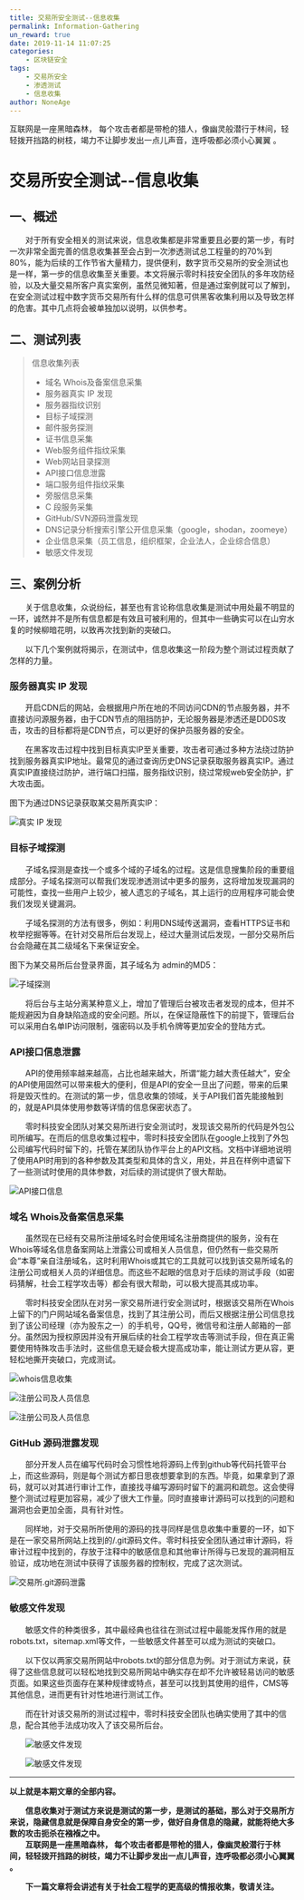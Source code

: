 ```yaml
---
title: 交易所安全测试--信息收集
permalink: Information-Gathering
un_reward: true
date: 2019-11-14 11:07:25
categories:
    - 区块链安全
tags:
    - 交易所安全
    - 渗透测试
    - 信息收集
author: NoneAge
---
```


互联网是一座黑暗森林， 每个攻击者都是带枪的猎人，像幽灵般潜行于林间，轻轻拨开挡路的树枝，竭力不让脚步发出一点儿声音，连呼吸都必须小心翼翼 。

<!-----more----->

# 交易所安全测试--信息收集

## 一、概述

　　对于所有安全相关的测试来说，信息收集都是非常重要且必要的第一步，有时一次非常全面完善的信息收集甚至会占到一次渗透测试总工程量的的70%到80%，能为后续的工作节省大量精力，提供便利，数字货币交易所的安全测试也是一样，第一步的信息收集至关重要。本文将展示零时科技安全团队的多年攻防经验，以及大量交易所客户真实案例，虽然见微知著，但是通过案例就可以了解到，在安全测试过程中数字货币交易所有什么样的信息可供黑客收集利用以及导致怎样的危害。其中几点将会被单独加以说明，以供参考。



## 二、测试列表

> 信息收集列表
>
> - 域名 Whois及备案信息采集
> - 服务器真实 IP 发现
> - 服务器指纹识别
> - 目标子域探测
> - 邮件服务探测
> - 证书信息采集
> - Web服务组件指纹采集
> - Web网站目录探测
> - API接口信息泄露
> - 端口服务组件指纹采集
> - 旁服信息采集
> - C 段服务采集
> - GitHub/SVN源码泄露发现
> - DNS记录分析搜索引擎公开信息采集（google，shodan，zoomeye）
> - 企业信息采集（员工信息，组织框架，企业法人，企业综合信息）
> - 敏感文件发现



## 三、案例分析

　　关于信息收集，众说纷纭，甚至也有言论称信息收集是测试中用处最不明显的一环，诚然并不是所有信息都是有效且可被利用的，但其中一些确实可以在山穷水复的时候柳暗花明，以致再次找到新的突破口。

　　以下几个案例就将揭示，在测试中，信息收集这一阶段为整个测试过程贡献了怎样的力量。

### 服务器真实 IP 发现

　　开启CDN后的网站，会根据用户所在地的不同访问CDN的节点服务器，并不直接访问源服务器，由于CDN节点的阻挡防护，无论服务器是渗透还是DD0S攻击，攻击的目标都将是CDN节点，可以更好的保护员服务器的安全。  

　　在黑客攻击过程中找到目标真实IP至关重要，攻击者可通过多种方法绕过防护找到服务器真实IP地址。最常见的通过查询历史DNS记录获取服务器真实IP。通过真实IP直接绕过防护，进行端口扫描，服务指纹识别，绕过常规web安全防护，扩大攻击面。

  图下为通过DNS记录获取某交易所真实IP：

![真实 IP 发现](.\assets\cdn.png)



### 目标子域探测


　　子域名探测是查找一个或多个域的子域名的过程。这是信息搜集阶段的重要组成部分。子域名探测可以帮我们发现渗透测试中更多的服务，这将增加发现漏洞的可能性，查找一些用户上较少，被人遗忘的子域名，其上运行的应用程序可能会使我们发现关键漏洞。


　　子域名探测的方法有很多，例如：利用DNS域传送漏洞，查看HTTPS证书和枚举挖掘等等。在针对交易所后台发现上，经过大量测试后发现，一部分交易所后台会隐藏在其二级域名下来保证安全。

图下为某交易所后台登录界面，其子域名为 admin的MD5：

![子域探测](./assets/子域名.png)


　　将后台与主站分离某种意义上，增加了管理后台被攻击者发现的成本，但并不能规避因为自身缺陷造成的安全问题。所以，在保证隐蔽性下的前提下，管理后台可以采用白名单IP访问限制，强密码以及手机令牌等更加安全的登陆方式。

  


### API接口信息泄露

　　API的使用频率越来越高，占比也越来越大，所谓“能力越大责任越大”，安全的API使用固然可以带来极大的便利，但是API的安全一旦出了问题，带来的后果将是毁灭性的。在测试的第一步，信息收集的领域，关于API我们首先能接触到的，就是API具体使用参数等详情的信息保密状态了。

　　零时科技安全团队对某交易所进行安全测试时，发现该交易所的代码是外包公司所编写。在而后的信息收集过程中，零时科技安全团队在google上找到了外包公司编写代码时留下的，托管在某团队协作平台上的API文档。文档中详细地说明了使用API时用到的各种参数及其类型和具体的含义，用处，并且在样例中遗留下了一些测试时使用的具体参数，对后续的测试提供了很大帮助。



![API接口信息](./assets/api泄露.png)



### 域名 Whois及备案信息采集

　　虽然现在已经有交易所注册域名时会使用域名注册商提供的服务，没有在Whois等域名信息备案网站上泄露公司或相关人员信息，但仍然有一些交易所会“本尊”亲自注册域名，这时利用Whois或其它的工具就可以找到该交易所域名的注册公司或相关人员的详细信息。而这些不起眼的信息对于后续的测试手段（如密码猜解，社会工程学攻击等）都会有很大帮助，可以极大提高其成功率。

　　零时科技安全团队在对另一家交易所进行安全测试时，根据该交易所在Whois上留下的门户网站域名备案信息，找到了其注册公司，而后又根据注册公司信息找到了该公司经理（亦为股东之一）的手机号，QQ号，微信号和注册人邮箱的一部分。虽然因为授权原因并没有开展后续的社会工程学攻击等测试手段，但在真正需要使用特殊攻击手法时，这些信息无疑会极大提高成功率，能让测试方更从容，更轻松地撕开突破口，完成测试。

![whois信息收集](./assets/信息收集.png)



![注册公司及人员信息](./assets/D1.png)





![注册公司及人员信息](./assets/D2.png)



### GitHub 源码泄露发现

　　部分开发人员在编写代码时会习惯性地将源码上传到github等代码托管平台上，而这些源码，则是每个测试方都日思夜想要拿到的东西。毕竟，如果拿到了源码，就可以对其进行审计工作，直接找寻编写源码时留下的漏洞和疏忽。这会使得整个测试过程更加容易，减少了很大工作量。同时直接审计源码可以找到的问题和漏洞也会更加全面，具有针对性。

　　同样地，对于交易所所使用的源码的找寻同样是信息收集中重要的一环，如下是在一家交易所网站上找到的/.git源码文件。零时科技安全团队通过审计源码，将审计过程中找到的，存放于注释中的敏感信息和其他审计所得与已发现的漏洞相互验证，成功地在测试中获得了该服务器的控制权，完成了这次测试。

![交易所.git源码泄露](./assets/源码.png)



### 敏感文件发现

　　敏感文件的种类很多，其中最经典也往往在测试过程中最能发挥作用的就是robots.txt，sitemap.xml等文件，一些敏感文件甚至可以成为测试的突破口。

　　以下仅以两家交易所网站中robots.txt的部分信息为例。对于测试方来说，获得了这些信息就可以轻松地找到交易所网站中确实存在却不允许被轻易访问的敏感页面。如果这些页面存在某种规律或特点，甚至可以找到其使用的组件，CMS等其他信息，进而更有针对性地进行测试工作。

　　而在针对该交易所的测试过程中，零时科技安全团队也确实使用了其中的信息，配合其他手法成功攻入了该交易所后台。



　　![敏感文件发现](./assets/h1.png)



　　![敏感文件发现](./assets/h2.png)



----

**以上就是本期文章的全部内容。**

　　**信息收集对于测试方来说是测试的第一步，是测试的基础，那么对于交易所方来说，隐藏信息就是保障自身安全的第一步，做好自身信息的隐藏，就能将绝大多数的攻击扼杀在襁褓之中。**    
　　**互联网是一座黑暗森林， 每个攻击者都是带枪的猎人，像幽灵般潜行于林间，轻轻拨开挡路的树枝，竭力不让脚步发出一点儿声音，连呼吸都必须小心翼翼 。**

　　**下一篇文章将会讲述有关于社会工程学的更高级的情报收集，敬请关注。**



